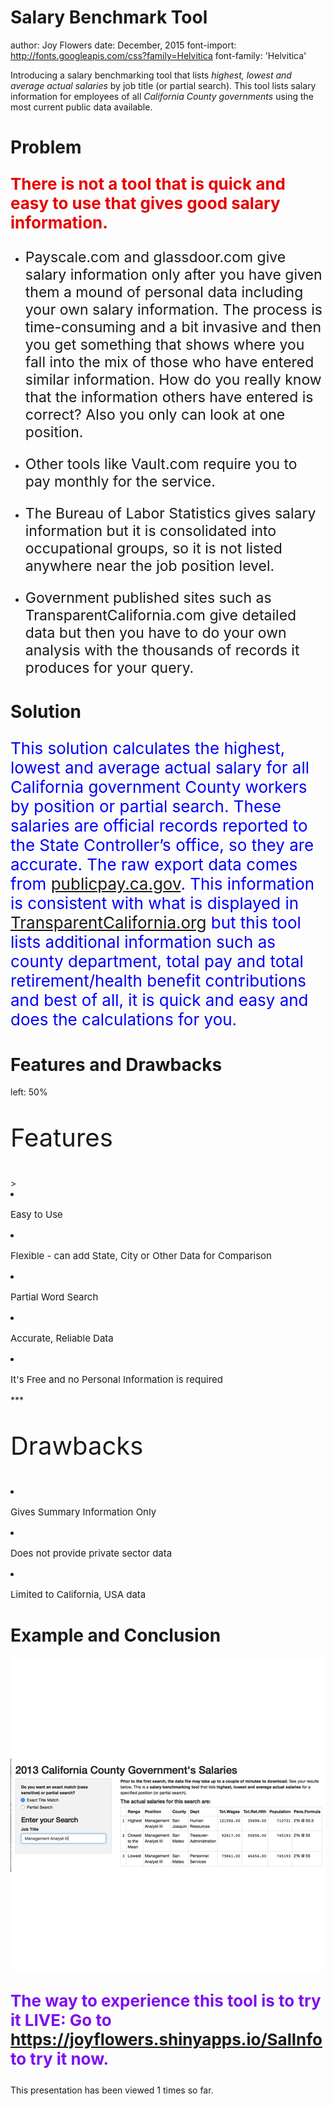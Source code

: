 

Salary Benchmark Tool 
=======
author: Joy Flowers
date: December, 2015
font-import: http://fonts.googleapis.com/css?family=Helvitica
font-family: 'Helvitica'



Introducing a salary benchmarking tool that lists <i>highest, lowest and 
average actual salaries</i> by job title (or partial search). This tool lists salary information for employees of all <i>California County governments</i> using the most current public data available.


Problem 
========================================================

<p style="font-size:26px"><span style="font-weight:bold; color:#e60000;">There is not a tool that is quick and easy to use that gives good salary information.</span> </p>

 - <p style="font-size:23px">Payscale.com and glassdoor.com give salary information only after you have given them a mound of personal data including your own salary information. The process is time-consuming and a bit invasive and then you get something that shows where you fall into the mix of those who have entered similar information. How do you really know that the information others have entered is correct? Also you only can look at one position.</p>

 - <p style="font-size:23px">Other tools like Vault.com require you to pay monthly for the service. </p>

 - <p style="font-size:23px">The Bureau of Labor Statistics gives salary information but it is consolidated into occupational groups, so it is not listed anywhere near the job position level. </p>

 - <p style="font-size:23px">Government published sites such as TransparentCalifornia.com give detailed data but then you have to do your own analysis with the thousands of records it produces for your query.</p>



Solution
========================================================
<p style="font-size:26px"><span style="font-weight:normal; color:#0000ff">This solution calculates the highest, lowest and average actual salary for all California government County workers by position or partial search. These salaries are official records reported to the State Controller’s office, so they are accurate. The raw export data comes from <a  href="http://publicpay.ca.gov">publicpay.ca.gov</a>. This information is consistent with what is displayed in <a href="http://www.TransparentCalifornia.org">
TransparentCalifornia.org</a> but this tool lists additional information such as county department, total pay and total retirement/health benefit contributions and best of all, it is quick and easy and does the calculations for you. </span></p>

Features and Drawbacks
===================
left: 50%
<p style="font-size:40px">Features</p>
><li><p style="font-size:15px">Easy to Use</p></li>
<li><p style="font-size:15px">Flexible - can add State, City 
   or Other Data for Comparison</p></li>
<li><p style="font-size:15px">Partial Word Search</p></li>
<li><p style="font-size:15px">Accurate, Reliable Data</p></li>
<li><p style="font-size:15px">It's Free and no Personal Information is required</p></li>
***
<p style="font-size:40px">Drawbacks</p>
<li><p style="font-size:15px">Gives Summary Information Only</p></li>
<li><p style="font-size:15px">Does not provide private sector data</p></li>
<li><p style="font-size:15px">Limited to California, USA data</p></li>

Example and Conclusion
===================
 
![plot of chunk unnamed-chunk-1](SalInfo-figure/unnamed-chunk-1-1.png) 

<p style="font-size:26px"><span style="font-weight:bold; color:#7f0df2">The way to experience this tool is to try it LIVE: Go to <a  href="https://joyflowers.shinyapps.io/SalInfo">https://joyflowers.shinyapps.io/SalInfo</a> to try it now.</span></p>



<p style="font-size:14px">This presentation has been viewed 1 times so far.</p>
